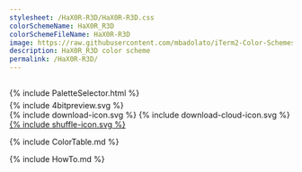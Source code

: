 ```yaml
---
stylesheet: /HaX0R-R3D/HaX0R-R3D.css
colorSchemeName: HaX0R_R3D
colorSchemeFileName: HaX0R-R3D
image: https://raw.githubusercontent.com/mbadolato/iTerm2-Color-Schemes/master/screenshots/HaX0R_R3D.png
description: HaX0R_R3D color scheme
permalink: /HaX0R-R3D/
---
```


<h2 style='text-align:center'>
    <a id='colorSchemeNameLink' href='#'>
        <span class='ColorSchemeFileName'></span>
    </a>
</h2>

<div class='centeredText' style='margin-bottom:1%'>
{% include PaletteSelector.html %}
</div>

<div class='centeredText'>
{% include 4bitpreview.svg %}
</div>

<div class='centeredText'>
    <a id='downloadSchemeLink' class='padded'>
{% include download-icon.svg %}
    </a>
    <a id='cdnSchemeLink' class='padded'>
{% include download-cloud-icon.svg %}
    </a>
    <a id='feelingLucky' href="javascript:feelingLucky(document.getElementById('themeSelector'))" class='padded'>
{% include shuffle-icon.svg %}
    </a>    
</div>

{% include ColorTable.md %}

{% include HowTo.md %}

